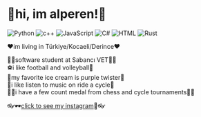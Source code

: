 # 🎉hi, im alperen!🎉<br>

![Python](https://img.shields.io/badge/python-3670A0?style=for-the-badge&logo=python&logoColor=ffdd54)
![c++](https://img.shields.io/badge/c++-%2300599C.svg?style=for-the-badge&logo=c%2B%2B&logoColor=black)
![JavaScript](https://img.shields.io/badge/javascript-%23323330.svg?style=for-the-badge&logo=javascript&logoColor=%23F7DF1E)
![C#](https://img.shields.io/badge/c%23-%23239120.svg?style=for-the-badge&logo=csharp&logoColor=black)
![HTML](https://img.shields.io/badge/html5-%23E34F26.svg?style=for-the-badge&logo=html5&logoColor=white)
![Rust](https://img.shields.io/badge/rust-%23000000.svg?style=for-the-badge&logo=rust&logoColor=white)

❤️im living in Türkiye/Kocaeli/Derince❤️<br>

😶‍🌫️software student at Sabancı VET😶‍🌫️<br>
⚽i like football and volleyball🥎<br>
🍨my favorite ice cream is purple twister🍦<br>
🚵i like listen to music on ride a cycle🚳<br>
🥇🥉i have a few count medal from chess and cycle tournaments🥇🥉<br>

👓🕶️[click to see my instagram](https://www.instagram.com/alp_yslyrt09)🎉👓

